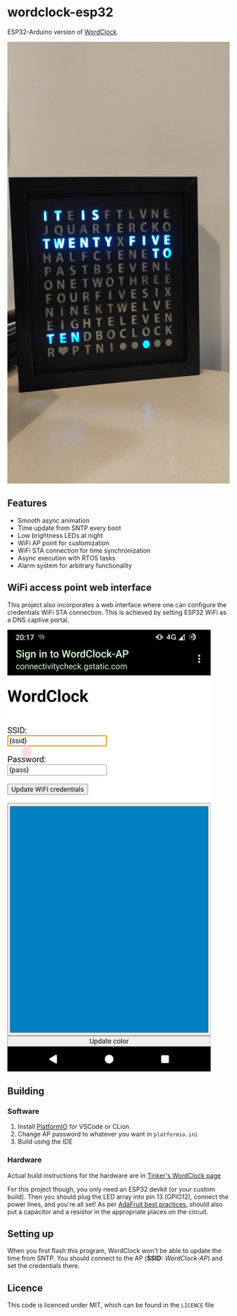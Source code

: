 <!---
Copyright (C) 2023 Emre Simsirli
-->

# wordclock-esp32

ESP32-Arduino version of [WordClock](https://github.com/emrsmsrli/WordClock/).

<img alt="WordClock image" src=".github/wordclock.jpg" height="1000" />

## Features

- Smooth async animation 
- Time update from SNTP every boot
- Low brightness LEDs at night
- WiFi AP point for customization
- WiFi STA connection for time synchronization
- Async execution with RTOS tasks
- Alarm system for arbitrary functionality

## WiFi access point web interface

This project also incorporates a web interface where one can 
configure the credentials WiFi STA connection. This is achieved
by setting ESP32 WiFi as a DNS captive portal.

<img alt="AP portal" src=".github/portal.png" height="1000" />

## Building

### Software

1. Install [PlatformIO](https://platformio.org/) for VSCode or CLion
2. Change AP password to whatever you want in `platformio.ini`
3. Build using the IDE

### Hardware

Actual build instructions for the hardware are 
in [Tinker's WordClock page](https://www.instructables.com/Tinkers-Word-Clock-REVISITED-NOW-110-More-AWESOME-/) 

For this project though, you only need an ESP32 devkit (or your custom build). 
Then you should plug the LED array into pin 13 (GPIO12), connect the power lines, and you're all set! 
As per [AdaFruit best practices](https://learn.adafruit.com/adafruit-neopixel-uberguide/best-practices), should also put a capacitor and a resistor 
in the appropriate places on the circuit.

## Setting up

When you first flash this program, WordClock won't be able to update the time from SNTP.
You should connect to the AP (**SSID:** _WordClock-AP_) and set the credentials there.

## Licence

This code is licenced under MIT, which can be found in the `LICENCE` file
